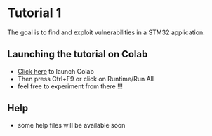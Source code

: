 # Tutorial 1
The goal is to find and exploit vulnerabilities in a STM32 application. 
## Launching the tutorial on Colab
* [Click here](https://colab.research.google.com/github/Jubicod/wsf/blob/main/tutorial1/play.ipynb) to launch Colab
* Then press Ctrl+F9 or click on Runtime/Run All
* feel free to experiment from there !!!
## Help
* some help files will be available soon
